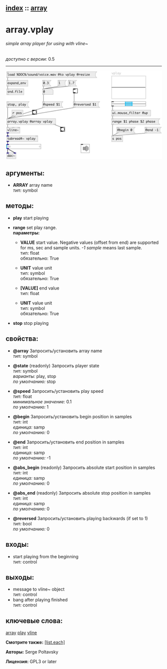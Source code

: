 [index](index.html) :: [array](category_array.html)
---

# array.vplay

###### simple array player for using with vline~

*доступно с версии:* 0.5

---




[![example](../examples/img/array.vplay.jpg)](../examples/pd/array.vplay.pd)



## аргументы:

* **ARRAY**
array name<br>
_тип:_ symbol<br>



## методы:

* **play**
start playing<br>

* **range**
set play range.<br>
  __параметры:__
  - **VALUE** start value. Negative values (offset from end) are supported for ms, sec and sample units. *-1 sample* means last sample.<br>
    тип: float <br>
    обязательно: True <br>

  - **UNIT** value unit<br>
    тип: symbol <br>
    обязательно: True <br>

  - **[VALUE]** end value<br>
    тип: float <br>

  - **UNIT** value unit<br>
    тип: symbol <br>
    обязательно: True <br>

* **stop**
stop playing<br>




## свойства:

* **@array** 
Запросить/установить array name<br>
_тип:_ symbol<br>

* **@state** (readonly)
Запросить player state<br>
_тип:_ symbol<br>
_варианты:_ play, stop<br>
_по умолчанию:_ stop<br>

* **@speed** 
Запросить/установить play speed<br>
_тип:_ float<br>
_минимальное значение:_ 0.1<br>
_по умолчанию:_ 1<br>

* **@begin** 
Запросить/установить begin position in samples<br>
_тип:_ int<br>
_единица:_ samp<br>
_по умолчанию:_ 0<br>

* **@end** 
Запросить/установить end position in samples<br>
_тип:_ int<br>
_единица:_ samp<br>
_по умолчанию:_ -1<br>

* **@abs_begin** (readonly)
Запросить absolute start position in samples<br>
_тип:_ int<br>
_единица:_ samp<br>
_по умолчанию:_ 0<br>

* **@abs_end** (readonly)
Запросить absolute stop position in samples<br>
_тип:_ int<br>
_единица:_ samp<br>
_по умолчанию:_ 0<br>

* **@reversed** 
Запросить/установить playing backwards (if set to 1)<br>
_тип:_ bool<br>
_по умолчанию:_ 0<br>



## входы:

* start playing from the beginning<br>
_тип:_ control



## выходы:

* message to vline~ object<br>
_тип:_ control
* bang after playing finished<br>
_тип:_ control



## ключевые слова:

[array](keywords/array.html)
[play](keywords/play.html)
[vline](keywords/vline.html)



**Смотрите также:**
[\[list.each\]](list.each.html)




**Авторы:** Serge Poltavsky




**Лицензия:** GPL3 or later





